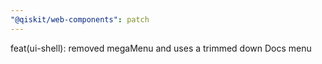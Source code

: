 ```yaml
---
"@qiskit/web-components": patch
---
```


feat(ui-shell): removed megaMenu and uses a trimmed down Docs menu
